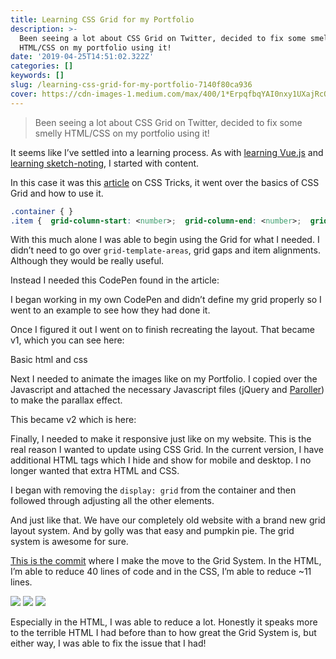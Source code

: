 ```yaml
---
title: Learning CSS Grid for my Portfolio
description: >-
  Been seeing a lot about CSS Grid on Twitter, decided to fix some smelly
  HTML/CSS on my portfolio using it!
date: '2019-04-25T14:51:02.322Z'
categories: []
keywords: []
slug: /learning-css-grid-for-my-portfolio-7140f80ca936
cover: https://cdn-images-1.medium.com/max/400/1*ErpqfbqYAI0nxy1UXajRcQ.png
---
```


> Been seeing a lot about CSS Grid on Twitter, decided to fix some smelly HTML/CSS on my portfolio using it!

It seems like I’ve settled into a learning process. As with [learning Vue.js](https://medium.com/arjunkalburgi/viewing-vue-with-theradlist-8851502ab709) and [learning sketch-noting](https://medium.com/arjunkalburgi/arty-notes-sketch-noting-my-thoughts-e29f142a9eb4), I started with content.

In this case it was this [article](https://css-tricks.com/snippets/css/complete-guide-grid/) on CSS Tricks, it went over the basics of CSS Grid and how to use it.

```css
.container { }
.item {  grid-column-start: <number>;  grid-column-end: <number>;  grid-row-start: <number>;  grid-row-end: <number>; }
```

With this much alone I was able to begin using the Grid for what I needed. I didn’t need to go over `grid-template-areas`, grid gaps and item alignments. Although they would be really useful.

Instead I needed this CodePen found in the article:

I began working in my own CodePen and didn’t define my grid properly so I went to an example to see how they had done it.

Once I figured it out I went on to finish recreating the layout. That became v1, which you can see here:

Basic html and css

Next I needed to animate the images like on my Portfolio. I copied over the Javascript and attached the necessary Javascript files (jQuery and [Paroller](https://tgomilar.github.io/paroller.js/)) to make the parallax effect.

This became v2 which is here:

Finally, I needed to make it responsive just like on my website. This is the real reason I wanted to update using CSS Grid. In the current version, I have additional HTML tags which I hide and show for mobile and desktop. I no longer wanted that extra HTML and CSS.

I began with removing the `display: grid` from the container and then followed through adjusting all the other elements.

And just like that. We have our completely old website with a brand new grid layout system. And by golly was that easy and pumpkin pie. The grid system is awesome for sure.

[This is the commit](https://github.com/askalburgi/askalburgi.github.io/commit/00260e1192b41bc0e772f8c899e5ce8bae3d4ef2) where I make the move to the Grid System. In the HTML, I’m able to reduce 40 lines of code and in the CSS, I’m able to reduce ~11 lines.

![](https://cdn-images-1.medium.com/max/400/1*ErpqfbqYAI0nxy1UXajRcQ.png)
![](https://cdn-images-1.medium.com/max/400/1*3g_xFvG3AO3u9fvzr7PGGQ.png)
![](https://cdn-images-1.medium.com/max/400/1*tT72BY7voH4t1u4L1uOIww.png)

Especially in the HTML, I was able to reduce a lot. Honestly it speaks more to the terrible HTML I had before than to how great the Grid System is, but either way, I was able to fix the issue that I had!
